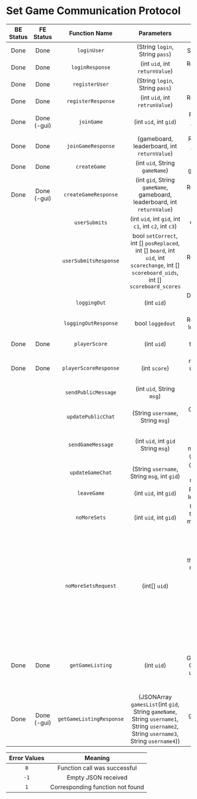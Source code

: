 # Set Game Communication Protocol

| BE Status | FE Status | Function Name   | Parameters                 | Usage             | Direction |
|:---------:|:---------:|:---------------:|:--------------------------:|:-----------------:|:---------:|
| Done | Done | `loginUser`     | (String `login`, String `pass`) | Sign in User      | C --> S    |
| Done | Done | `loginResponse` | (int `uid`, int `returnValue`)|  Response to sign in | S --> C |
| Done | Done | `registerUser`  | (String `login`, String `pass`)| Register User     | C --> S    |
| Done | Done | `registerResponse` | (int `uid`, int `retrunValue`)| Response to register | S --> C
| Done | Done (-gui)| `joinGame`    | (int `uid`, int `gid`)    | Request to join given game    | C --> S|
| Done | Done |`joinGameResponse`| (gameboard, leaderboard, int `returnValue`)| Reponse to join given game| S-->C|
| Done | Done | `createGame`    | (int `uid`, String `gameName`) |  Makes game in DB  | C --> S    |
| Done | Done (-gui) | `createGameResponse` | (int `gid`, String `gameName`, gameboard, leaderboard, int `returnValue`) | Response to game creation | S --> C  |
| | | `userSubmits`| (int `uid`, int `gid`, int `c1`, int `c2`, int `c3`) | Check set | C --> S|
| | | `userSubmitsResponse` | bool `setCorrect`, int [] `posReplaced`, int [] `board`, int `uid`, int `scorechange`, int [] `scoreboard_uids`, int [] `scoreboard_scores` | Response to checkset | S --> C |
| | | `loggingOut`	  | (int `uid`)	| Disconnects user from server | C --> S |
| | | `loggingOutResponse` | bool `loggedout` | Response to logging out | S --> C |
| Done | Done | `playerScore` | (int `uid`)   | requests total score of player    | C --> S|
| Done | Done | `playerScoreResponse` | (int `score`) | returns the users total score | S --> C |
| | | `sendPublicMessage` | (int `uid`, String `msg`) | Sends a new chat message | C --> S |
| | | `updatePublicChat`    | (String `username`, String `msg`) | Gets a new chat message | S --> C|
| | | `sendGameMessage` | (int `uid`, int `gid` String `msg`) | Sends a new chat message to game chat| C --> S |
| | | `updateGameChat`    | (String `username`, String `msg`, int `gid`) | Gets game chat messages| S --> C|
| | |`leaveGame`|(int `uid`, int `gid`) |For user to leave game| C --> S|
| | |`noMoreSets`|(int `uid`, int `gid`) |User think there is no more sets in the game|C --> S|
| | |`noMoreSetsRequest`|(int[] `uid`) |Happens after one user says there are no more sets, other members will be asked to vote on whether there are any more sets|S --> C|
| Done | Done | `getGameListing`  | (int `uid`)  | Returns array of GameListing Objects To update the server browser| C --> S |
|  Done | Done (-gui) |`getGameListingResponse` | (JSONArray `gamesList`(int `gid`, String `gameName`, String `username1`, String `username2`, String `username3`, String `username4`)) | Returns games and players in games| S--> C|


| Error Values    | Meaning                          |
|:---------------:|:--------------------------------:|
|      `0`        | Function call was successful     |
|      `-1`       | Empty JSON received              |
|      `1`        | Corresponding function not found |
